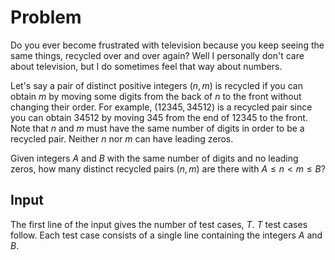 # Problem

Do you ever become frustrated with television because you keep seeing the same things, recycled over and over again? Well I personally don't care about television, but I do sometimes feel that way about numbers.

Let's say a pair of distinct positive integers $(n, m)$ is recycled if you can obtain $m$ by moving some digits from the back of $n$ to the front without changing their order. For example, $(12345, 34512)$ is a recycled pair since you can obtain $34512$ by moving $345$ from the end of $12345$ to the front. Note that $n$ and $m$ must have the same number of digits in order to be a recycled pair. Neither $n$ nor $m$ can have leading zeros.

Given integers $A$ and $B$ with the same number of digits and no leading zeros, how many distinct recycled pairs $(n, m)$ are there with $A ≤ n < m ≤ B$?

## Input

The first line of the input gives the number of test cases, $T$. $T$ test cases follow. Each test case consists of a single line containing the integers $A$ and $B$.
